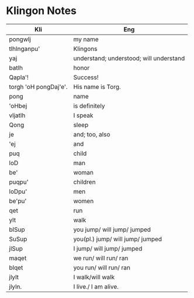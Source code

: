 # Klingon Notes

| Kli                   | Eng                                     |
|-----------------------|-----------------------------------------|
| pongwlj               | my name                                 |
| tlhlnganpu'           | Klingons                                |
| yaj                   | understand; understood; will understand |
| batlh                 | honor                                   |
| Qapla'!               | Success!                                |
| torgh 'oH pongDaj'e'. | His name is Torg.                       |
| pong                  | name                                    |
| 'oHbej                | is definitely                           |
| vljatlh               | I speak                                 |
| Qong                  | sleep                                   |
| je                    | and; too, also                          |
| 'ej                   | and                                     |
| puq                   | child                                   |
| loD                   | man                                     |
| be'                   | woman                                   |
| puqpu'                | children                                |
| loDpu'                | men                                     |
| be'pu'                | women                                   |
| qet                   | run                                     |
| ylt                   | walk                                    |
| blSup                 | you jump/ will jump/ jumped             |
| SuSup                 | you(pl.) jump/ will jump/ jumped        |
| jlSup                 | I jump/ will jump/ jumped               |
| maqet                 | we run/ will run/ ran                   |
| blqet                 | you run/ will run/ ran                  |
| jlylt                 | I walk/will walk                        |
| jlyln.                | I live./ I am alive.                    |
